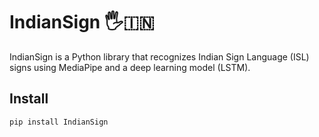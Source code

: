 # IndianSign 🖐️🇮🇳

IndianSign is a Python library that recognizes Indian Sign Language (ISL) signs using MediaPipe and a deep learning model (LSTM).

## Install

```bash
pip install IndianSign
```
